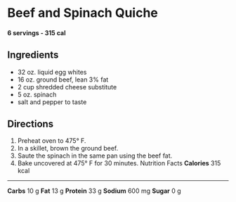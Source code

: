 # Beef and Spinach Quiche
#### 6 servings - 315 cal
## Ingredients
-   32 oz. liquid egg whites
-   16 oz. ground beef, lean 3% fat
-   2 cup shredded cheese substitute
-   5 oz. spinach
-   salt and pepper to taste

## Directions
1.  Preheat oven to 475° F.
2.  In a skillet, brown the ground beef.
3.  Saute the spinach in the same pan using the beef fat.
4.  Bake uncovered at 475° F for 30 minutes.
Nutrition Facts
  **Calories**   315   kcal
  -------------- ----- ------
  **Carbs**      10    g
  **Fat**        13    g
  **Protein**    33    g
  **Sodium**     600   mg
  **Sugar**      0     g 